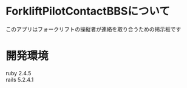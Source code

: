 # ForkliftPilotContactBBSについて
このアプリはフォークリフトの操縦者が連絡を取り合うための掲示板です<br>

# 開発環境
ruby 2.4.5<br>
rails 5.2.4.1<br>



